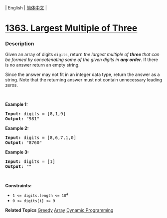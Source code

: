 | English | [简体中文](README.md) |

# [1363. Largest Multiple of Three](https://leetcode-cn.com/problems/largest-multiple-of-three)
 ### Description
<p>Given an array of digits <code>digits</code>, return <em>the largest multiple of <strong>three</strong> that can be formed by concatenating some of the given digits in <strong>any order</strong></em>. If there is no answer return an empty string.</p>

<p>Since the answer may not fit in an integer data type, return the answer as a string. Note that the returning answer must not contain unnecessary leading zeros.</p>

<p>&nbsp;</p>
<p><strong>Example 1:</strong></p>

<pre>
<strong>Input:</strong> digits = [8,1,9]
<strong>Output:</strong> &quot;981&quot;
</pre>

<p><strong>Example 2:</strong></p>

<pre>
<strong>Input:</strong> digits = [8,6,7,1,0]
<strong>Output:</strong> &quot;8760&quot;
</pre>

<p><strong>Example 3:</strong></p>

<pre>
<strong>Input:</strong> digits = [1]
<strong>Output:</strong> &quot;&quot;
</pre>

<p>&nbsp;</p>
<p><strong>Constraints:</strong></p>

<ul>
	<li><code>1 &lt;= digits.length &lt;= 10<sup>4</sup></code></li>
	<li><code>0 &lt;= digits[i] &lt;= 9</code></li>
</ul>

**Related Topics**  [Greedy](https://leetcode-cn.com/tag/greedy) [Array](https://leetcode-cn.com/tag/array) [Dynamic Programming](https://leetcode-cn.com/tag/dynamic-programming) 